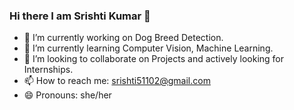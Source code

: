 ### Hi there I am Srishti Kumar 👋

- 🔭 I’m currently working on Dog Breed Detection.
- 🌱 I’m currently learning Computer Vision, Machine Learning.
- 👯 I’m looking to collaborate on Projects and actively looking for Internships.
- 📫 How to reach me: srishti51102@gmail.com
- 😄 Pronouns: she/her


